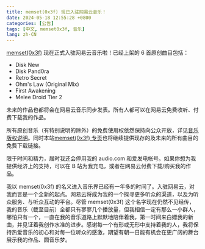 ```yaml
---
title: memset(0x3f) 现已入驻网易云音乐！
date: 2024-05-18 12:55:28 +0800
categories: [公告]
tags: [中文, memset0x3f, 音乐]
lang: zh-CN
---
```


[memset(0x3f)](https://music.163.com/#/artist?id=61854940) 现在正式入驻网易云音乐啦！已经上架的 6 首原创曲目包括：

- Disk New
- Disk Pand0ra
- Retro Secret
- Ohm's Law (Original Mix)
- First Awakening
- Melee Droid Tier 2

未来的作品也都将会在网易云音乐同步发表。所有人都可以在网易云免费收听、付费下载我的作品。

所有原创音乐（有特别说明的除外）的免费使用权依然保持向公众开放，详见[音乐版权说明](/zh-CN/music-copyright)。同时本站[memset(0x3f) 专页](/zh-CN/memset0x3f)也将继续提供现存的及未来的所有曲目的免费下载链接。

限于时间和精力，届时我还会停用我的 audio.com 和爱发电帐号。如果你想为我提供经济上的支持，可以在 B 站为我充电，或者在网易云付费下载/购买我的作品。

我以 memset(0x3f) 的名义进入音乐界已经有一年多的时间了。入驻网易云，对我而言是一个全新的起点。网易云将成为我的一个探寻更多听众的渠道，以及为听众服务、与听众互动的平台。尽管 memset(0x3f) 这个名字现在仍然不见经传，我的音乐（截至目前）全都只有寥寥几个播放量，但我相信一定有那么一小群人，哪怕只有一个，一直在我的音乐道路上默默地陪伴着我，第一时间来白嫖我的新曲，并见证着我创作水准的进步。感谢每一个有形或无形中支持着我的人，我将保持热爱音乐的初心和对每一位听众的感激，期望有朝一日能有机会在更广阔的舞台展示我的作品、圆音乐梦。
